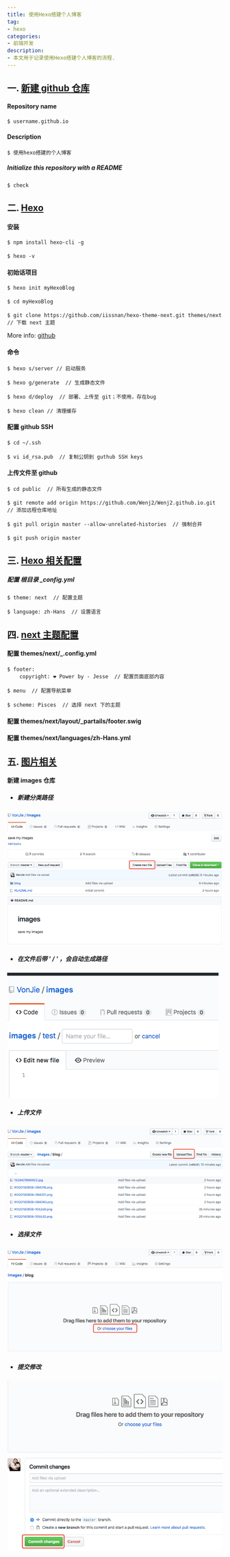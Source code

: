 ```yaml
---
title: 使用Hexo搭建个人博客
tag: 
- hexo
categories: 
- 前端开发
description: 
- 本文用于记录使用Hexo搭建个人博客的流程.
---
```


## 一. [新建 github 仓库](https://github.com/Wenj2)

#### Repository name

```
$ username.github.io
```

#### Description

``` 
$ 使用hexo搭建的个人博客
```

##### Initialize this repository with a README

```
$ check
```

## 二. [Hexo](https://hexo.io/zh-cn/)

#### 安装
```
$ npm install hexo-cli -g

$ hexo -v
```

#### 初始话项目
```
$ hexo init myHexoBlog

$ cd myHexoBlog

$ git clone https://github.com/iissnan/hexo-theme-next.git themes/next // 下载 next 主题
```
More info: [github](https://github.com/hexojs/hexo)

#### 命令
```
$ hexo s/server // 启动服务

$ hexo g/generate  // 生成静态文件

$ hexo d/deploy  // 部署、上传至 git；不使用，存在bug

$ hexo clean // 清理缓存
```

#### 配置 github SSH
```
$ cd ~/.ssh

$ vi id_rsa.pub  // 复制公钥到 guthub SSH keys
```

#### 上传文件至 github
```
$ cd public  // 所有生成的静态文件

$ git remote add origin https://github.com/Wenj2/Wenj2.github.io.git  // 添加远程仓库地址

$ git pull origin master --allow-unrelated-histories  // 强制合并

$ git push origin master
```

## 三. [Hexo 相关配置](https://hexo.io/zh-cn/docs/)

##### 配置 根目录 _config.yml
```
$ theme: next  // 配置主题

$ language: zh-Hans  // 设置语言
```

## 四. [next 主题配置](http://theme-next.iissnan.com/getting-started.html)

#### 配置 themes/next/_.config.yml
```
$ footer: 
    copyright: ❤ Power by - Jesse  // 配置页面底部内容
  
$ menu  // 配置导航菜单

$ scheme: Pisces  // 选择 next 下的主题
```

#### 配置 themes/next/layout/_partails/footer.swig

#### 配置 themes/next/languages/zh-Hans.yml

## 五. [图片相关](https://github.com/VonJie/images.git)

#### 新建 images 仓库
- ##### 新建分类路径
![image](https://raw.githubusercontent.com/VonJie/images/master/blog/hexo/WX20180608-112836.png)
- ##### 在文件后带 ' / ' ，会自动生成路径 
![image](https://raw.githubusercontent.com/VonJie/images/master/blog/hexo/WX20180608-112928.png)
- ##### 上传文件
![image](https://raw.githubusercontent.com/VonJie/images/master/blog/hexo/WX20180608-112952.png)
- ##### 选择文件
![image](https://raw.githubusercontent.com/VonJie/images/master/blog/hexo/WX20180608-113019.png)
- ##### 提交修改
![image](https://raw.githubusercontent.com/VonJie/images/master/blog/hexo/WX20180608-113042.png)